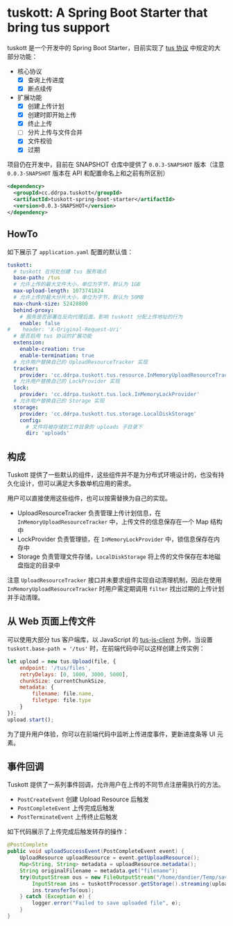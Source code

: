 # tuskott: A Spring Boot Starter that bring tus support

tuskott 是一个开发中的 Spring Boot Starter，目前实现了 [tus 协议](https://tus.io/protocols/resumable-upload) 中规定的大部分功能：

- 核心协议
    - [x] 查询上传进度
    - [x] 断点续传
- 扩展功能
    - [x] 创建上传计划
    - [x] 创建时即开始上传
    - [x] 终止上传
    - [ ] 分片上传与文件合并
    - [x] 文件校验
    - [x] 过期

项目仍在开发中，目前在 SNAPSHOT 仓库中提供了 `0.0.3-SNAPSHOT` 版本（注意 `0.0.3-SNAPSHOT` 版本在 API 和配置命名上和之前有所区别）

```xml
<dependency>
  <groupId>cc.ddrpa.tuskott</groupId>
  <artifactId>tuskott-spring-boot-starter</artifactId>
  <version>0.0.3-SNAPSHOT</version>
</dependency>
```

## HowTo

如下展示了 `application.yaml` 配置的默认值：

```yaml
tuskott:
  # tuskott 在何处创建 tus 服务端点
  base-path: /tus
  # 允许上传的最大文件大小，单位为字节，默认为 1GB
  max-upload-length: 1073741824
  # 允许上传的最大分片大小，单位为字节，默认为 50MB
  max-chunk-size: 52428800
  behind-proxy:
    # 服务是否部署在反向代理后面，影响 tuskott 分配上传地址的行为
    enable: false
#    header: 'X-Original-Request-Uri'
  # 是否启用 tus 协议的扩展功能
  extension:
    enable-creation: true
    enable-termination: true
  # 允许用户替换自己的 UploadResourceTracker 实现
  tracker:
    provider: 'cc.ddrpa.tuskott.tus.resource.InMemoryUploadResourceTracker'
  # 允许用户替换自己的 LockProvider 实现
  lock:
    provider: 'cc.ddrpa.tuskott.tus.lock.InMemoryLockProvider'
  # 允许用户替换自己的 Storage 实现
  storage:
    provider: 'cc.ddrpa.tuskott.tus.storage.LocalDiskStorage'
    config:
      # 文件将被存储到工作目录的 uploads 子目录下
      dir: 'uploads'
```

## 构成

Tuskott 提供了一些默认的组件，这些组件并不是为分布式环境设计的，也没有持久化设计，但可以满足大多数单机应用的需求。

用户可以直接使用这些组件，也可以按需替换为自己的实现。

- UploadResourceTracker 负责管理上传计划信息，在 `InMemoryUploadResourceTracker` 中，上传文件的信息保存在一个 Map 结构中
- LockProvider 负责管理锁，在 `InMemoryLockProvider` 中，锁信息保存在内存中
- Storage 负责管理文件存储，`LocalDiskStorage` 将上传的文件保存在本地磁盘指定的目录中

注意 `UploadResourceTracker` 接口并未要求组件实现自动清理机制，因此在使用 `InMemoryUploadResourceTracker` 时用户需定期调用 `filter` 找出过期的上传计划并手动清理。

## 从 Web 页面上传文件

可以使用大部分 tus 客户端库，以 JavaScript 的 [tus-js-client](https://github.com/tus/tus-js-client) 为例，当设置 `tuskott.base-path = '/tus'` 时，在前端代码中可以这样创建上传实例：

```javascript
let upload = new tus.Upload(file, {
    endpoint: '/tus/files',
    retryDelays: [0, 1000, 3000, 5000],
    chunkSize: currentChunkSize,
    metadata: {
        filename: file.name,
        filetype: file.type
    }
});
upload.start();
```

为了提升用户体验，你可以在前端代码中监听上传进度事件，更新进度条等 UI 元素。

## 事件回调

Tuskott 提供了一系列事件回调，允许用户在上传的不同节点注册需执行的方法。

- `PostCreateEvent` 创建 Upload Resource 后触发
- `PostCompleteEvent` 上传完成后触发
- `PostTerminateEvent` 上传终止后触发

如下代码展示了上传完成后触发转存的操作：

```java
@PostComplete
public void uploadSuccessEvent(PostCompleteEvent event) {
    UploadResource uploadResource = event.getUploadResource();
    Map<String, String> metadata = uploadResource.metadata();
    String originalFilename = metadata.get("filename");
    try(OutputStream ous = new FileOutputStream("/home/dandier/Temp/saved_" + originalFilename);
        InputStream ins = tuskottProcessor.getStorage().streaming(uploadResource.id())) {
        ins.transferTo(ous);
    } catch (Exception e) {
        logger.error("Failed to save uploaded file", e);
    }
}
```
